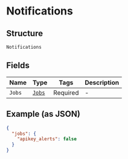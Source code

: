 
# Notifications

## Structure

`Notifications`

## Fields

| Name | Type | Tags | Description |
|  --- | --- | --- | --- |
| `Jobs` | [`Jobs`](../../doc/models/jobs.md) | Required | - |

## Example (as JSON)

```json
{
  "jobs": {
    "apikey_alerts": false
  }
}
```

